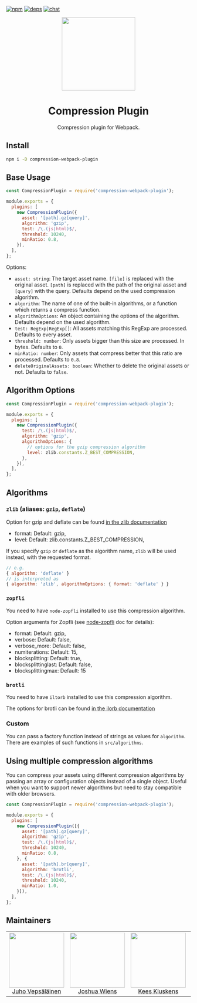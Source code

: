 [![npm][npm]][npm-url]
[![deps][deps]][deps-url]
[![chat][chat]][chat-url]

<div align="center">
  <!-- replace with accurate logo e.g from https://worldvectorlogo.com/ -->
  <a href="https://github.com/webpack/webpack">
    <img width="200" height="200" vspace="" hspace="25"
      src="https://cdn.rawgit.com/webpack/media/e7485eb2/logo/icon.svg">
  </a>
  <h1>Compression Plugin</h1>
  <p>Compression plugin for Webpack.<p>
</div>

## Install

```bash
npm i -D compression-webpack-plugin
```

## Base Usage

```javascript
const CompressionPlugin = require('compression-webpack-plugin');

module.exports = {
  plugins: [
    new CompressionPlugin({
      asset: '[path].gz[query]',
      algorithm: 'gzip',
      test: /\.(js|html)$/,
      threshold: 10240,
      minRatio: 0.8,
    }),
  ],
};
```

Options:

* `asset: string`: The target asset name. `[file]` is replaced with the original asset. `[path]` is replaced with the path of the original asset and `[query]` with the query. 
   Defaults depend on the used compression algorithm.
* `algorithm`: The name of one of the built-in algorithms, or a function which returns a compress function.
* `algorithmOptions`: An object containing the options of the algorithm. Defaults depend on the used algorithm.
* `test: RegExp|RegExp[]`: All assets matching this RegExp are processed. Defaults to every asset.
* `threshold: number`: Only assets bigger than this size are processed. In bytes. Defaults to `0`.
* `minRatio: number`: Only assets that compress better that this ratio are processed. Defaults to `0.8`.
* `deleteOriginalAssets: boolean`: Whether to delete the original assets or not. Defaults to `false`.

## Algorithm Options

```javascript
const CompressionPlugin = require('compression-webpack-plugin');

module.exports = {
  plugins: [
    new CompressionPlugin({
      test: /\.(js|html)$/,
      algorithm: 'gzip',
      algorithmOptions: {
        // options for the gzip compression algorithm
        level: zlib.constants.Z_BEST_COMPRESSION,
      },
    }),
  ],
};
```

## Algorithms

### `zlib` (aliases: `gzip`, `deflate`)

Option for gzip and deflate can be found [in the zlib documentation](https://nodejs.org/api/zlib.html#zlib_class_options)
* format: Default: gzip,
* level: Default: zlib.constants.Z_BEST_COMPRESSION,

If you specify `gzip` or `deflate` as the algorithm name, `zlib` will be used instead, with the requested format.
```javascript
// e.g. 
{ algorithm: 'deflate' }
// is interpreted as
{ algorithm: 'zlib', algorithmOptions: { format: 'deflate' } }
```

### `zopfli`

You need to have `node-zopfli` installed to use this compression algorithm.

Option arguments for Zopfli (see [node-zopfli](https://github.com/pierreinglebert/node-zopfli#options) doc for details):
* format: Default: gzip,
* verbose: Default: false,
* verbose_more: Default: false,
* numiterations: Default: 15,
* blocksplitting: Default: true,
* blocksplittinglast: Default: false,
* blocksplittingmax: Default: 15

### `brotli`

You need to have `iltorb` installed to use this compression algorithm.

The options for brotli can be found [in the ilorb documentation](https://github.com/MayhemYDG/iltorb#brotliparams)

### Custom

You can pass a factory function instead of strings as values for `algorithm`. There are examples of such functions in
 `src/algorithms`.

## Using multiple compression algorithms

You can compress your assets using different compression algorithms by passing an array or configuration objects instead
of a single object. Useful when you want to support newer algorithms but need to stay compatible with older browsers.

```javascript
const CompressionPlugin = require('compression-webpack-plugin');

module.exports = {
  plugins: [
    new CompressionPlugin([{
      asset: '[path].gz[query]',
      algorithm: 'gzip',
      test: /\.(js|html)$/,
      threshold: 10240,
      minRatio: 0.8,
    }, {
      asset: '[path].br[query]',
      algorithm: 'brotli',
      test: /\.(js|html)$/,
      threshold: 10240,
      minRatio: 1.0,
    }]),
  ],
};
```

## Maintainers

<table>
  <tbody>
    <tr>
      <td align="center">
        <img width="150" height="150"
        src="https://avatars3.githubusercontent.com/u/166921?v=3&s=150">
        </br>
        <a href="https://github.com/bebraw">Juho Vepsäläinen</a>
      </td>
      <td align="center">
        <img width="150" height="150"
        src="https://avatars2.githubusercontent.com/u/8420490?v=3&s=150">
        </br>
        <a href="https://github.com/d3viant0ne">Joshua Wiens</a>
      </td>
      <td align="center">
        <img width="150" height="150"
        src="https://avatars3.githubusercontent.com/u/533616?v=3&s=150">
        </br>
        <a href="https://github.com/SpaceK33z">Kees Kluskens</a>
      </td>
      <td align="center">
        <img width="150" height="150"
        src="https://avatars3.githubusercontent.com/u/3408176?v=3&s=150">
        </br>
        <a href="https://github.com/TheLarkInn">Sean Larkin</a>
      </td>
    </tr>
  <tbody>
</table>


[npm]: https://img.shields.io/npm/v/webpack-loader-seed.svg
[npm-url]: https://npmjs.com/package/webpack-loader-seed

[deps]: https://david-dm.org/webpack-contrib/webpack-loader-seed.svg
[deps-url]: https://david-dm.org/webpack-contrib/webpack-loader-seed

[chat]: https://img.shields.io/badge/gitter-webpack%2Fwebpack-brightgreen.svg
[chat-url]: https://gitter.im/webpack/webpack
